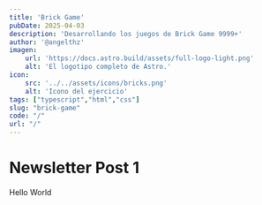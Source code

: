 ```yaml
---
title: 'Brick Game'
pubDate: 2025-04-03
description: 'Desarrollando los juegos de Brick Game 9999+'
author: '@angelthz'
imagen:
    url: 'https://docs.astro.build/assets/full-logo-light.png'
    alt: 'El logotipo completo de Astro.'
icon:
    src: '../../assets/icons/bricks.png'
    alt: 'Icono del ejercicio'
tags: ["typescript","html","css"]
slug: "brick-game"
code: "/"
url: "/"
---
```


# Newsletter Post 1

Hello World